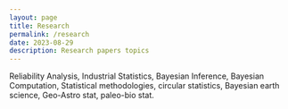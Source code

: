 ```yaml
---
layout: page
title: Research
permalink: /research
date: 2023-08-29
description: Research papers topics 
---
```


Reliability Analysis, Industrial Statistics, Bayesian Inference, Bayesian Computation, Statistical methodologies, circular statistics, Bayesian earth science, Geo-Astro stat, paleo-bio stat. 
